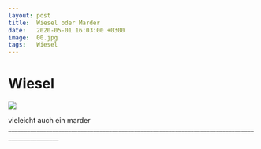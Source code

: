 ```yaml
---
layout: post
title:  Wiesel oder Marder
date:   2020-05-01 16:03:00 +0300
image:  00.jpg
tags:   Wiesel
---
```


# Wiesel

![]({{site.baseurl}}/img/05.jpg)

vieleicht auch ein marder ______________________________________________________________________________________________